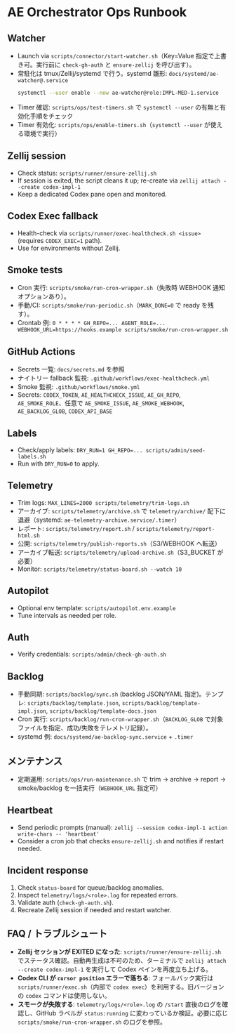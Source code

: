 # AE Orchestrator Ops Runbook

## Watcher
- Launch via `scripts/connector/start-watcher.sh`（Key=Value 指定で上書き可。実行前に `check-gh-auth` と `ensure-zellij` を呼び出す）。
- 常駐化は tmux/Zellij/systemd で行う。systemd 雛形: `docs/systemd/ae-watcher@.service`
  ```bash
  systemctl --user enable --now ae-watcher@role:IMPL-MED-1.service
  ```
- Timer 確認: `scripts/ops/test-timers.sh` で `systemctl --user` の有無と有効化手順をチェック
- Timer 有効化: `scripts/ops/enable-timers.sh`（`systemctl --user` が使える環境で実行）

## Zellij session
- Check status: `scripts/runner/ensure-zellij.sh`
- If session is exited, the script cleans it up; re-create via `zellij attach --create codex-impl-1`
- Keep a dedicated Codex pane open and monitored.

## Codex Exec fallback
- Health-check via `scripts/runner/exec-healthcheck.sh <issue>` (requires `CODEX_EXEC=1` path).
- Use for environments without Zellij.

## Smoke tests
- Cron 実行: `scripts/smoke/run-cron-wrapper.sh`（失敗時 WEBHOOK 通知オプションあり）。
- 手動/CI: `scripts/smoke/run-periodic.sh`（`MARK_DONE=0` で ready を残す）。
- Crontab 例: `0 * * * * GH_REPO=... AGENT_ROLE=... WEBHOOK_URL=https://hooks.example scripts/smoke/run-cron-wrapper.sh`

## GitHub Actions
- Secrets 一覧: `docs/secrets.md` を参照
- ナイトリー fallback 監視: `.github/workflows/exec-healthcheck.yml`
- Smoke 監視: `.github/workflows/smoke.yml`
- Secrets: `CODEX_TOKEN`, `AE_HEALTHCHECK_ISSUE`, `AE_GH_REPO`, `AE_SMOKE_ROLE`、任意で `AE_SMOKE_ISSUE`, `AE_SMOKE_WEBHOOK`, `AE_BACKLOG_GLOB`, `CODEX_API_BASE`

## Labels
- Check/apply labels: `DRY_RUN=1 GH_REPO=... scripts/admin/seed-labels.sh`
- Run with `DRY_RUN=0` to apply.

## Telemetry
- Trim logs: `MAX_LINES=2000 scripts/telemetry/trim-logs.sh`
- アーカイブ: `scripts/telemetry/archive.sh` で `telemetry/archive/` 配下に退避（systemd: `ae-telemetry-archive.service/.timer`）
- レポート: `scripts/telemetry/report.sh` / `scripts/telemetry/report-html.sh`
- 公開: `scripts/telemetry/publish-reports.sh`（S3/WEBHOOK へ転送）
- アーカイブ転送: `scripts/telemetry/upload-archive.sh`（S3_BUCKET が必要）
- Monitor: `scripts/telemetry/status-board.sh --watch 10`

## Autopilot
- Optional env template: `scripts/autopilot.env.example`
- Tune intervals as needed per role.

## Auth
- Verify credentials: `scripts/admin/check-gh-auth.sh`

## Backlog
- 手動同期: `scripts/backlog/sync.sh` (backlog JSON/YAML 指定)。テンプレ: `scripts/backlog/template.json`, `scripts/backlog/template-impl.json`, `scripts/backlog/template-docs.json`
- Cron 実行: `scripts/backlog/run-cron-wrapper.sh`（`BACKLOG_GLOB` で対象ファイルを指定、成功/失敗をテレメトリ記録）。
- systemd 例: `docs/systemd/ae-backlog-sync.service` + `.timer`

## メンテナンス
- 定期運用: `scripts/ops/run-maintenance.sh` で trim → archive → report → smoke/backlog を一括実行（`WEBHOOK_URL` 指定可）

## Heartbeat
- Send periodic prompts (manual): `zellij --session codex-impl-1 action write-chars -- 'heartbeat'`
- Consider a cron job that checks `ensure-zellij.sh` and notifies if restart needed.

## Incident response
1. Check `status-board` for queue/backlog anomalies.
2. Inspect `telemetry/logs/<role>.log` for repeated errors.
3. Validate auth (`check-gh-auth.sh`).
4. Recreate Zellij session if needed and restart watcher.

## FAQ / トラブルシュート
- **Zellij セッションが EXITED になった**: `scripts/runner/ensure-zellij.sh` でステータス確認。自動再生成は不可のため、ターミナルで `zellij attach --create codex-impl-1` を実行して Codex ペインを再度立ち上げる。
- **Codex CLI が `cursor position` エラーで落ちる**: フォールバック実行は `scripts/runner/exec.sh`（内部で `codex exec`）を利用する。旧バージョンの `codex` コマンドは使用しない。
- **スモークが失敗する**: `telemetry/logs/<role>.log` の `/start` 直後のログを確認し、GitHub ラベルが `status:running` に変わっているか検証。必要に応じ `scripts/smoke/run-cron-wrapper.sh` のログを参照。
